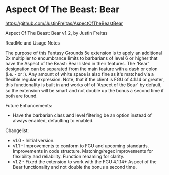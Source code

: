 # Aspect Of The Beast: Bear

https://github.com/JustinFreitas/AspectOfTheBeastBear

Aspect Of The Beast: Bear v1.2, by Justin Freitas

ReadMe and Usage Notes

The purpose of this Fantasy Grounds 5e extension is to apply an additional 2x multiplier to encumbrance limits to barbarians of level 6 or higher that have the Aspect of the Beast: Bear listed in their features.  The 'Bear' designation can be separated from the main feature with a dash or colon (i.e. - or :).  Any amount of white space is also fine as it's matched via a flexible regular expression.  Note, that if the client is FGU of 4.1.14 or greater, this functionality is built in and works off of 'Aspect of the Bear' by default, so the extension will be smart and not double up the bonus a second time if both are found.

Future Enhancements:
- Have the barbarian class and level filtering be an option instead of always enabled, defaulting to enabled.

Changelist:
- v1.0 - Initial version.
- v1.1 - Improvements to conform to FGU and upcoming standards. Improvements in code structure.  Matching/regex improvements for flexibility and reliability.  Function renaming for clarity.
- v1.2 - Fixed the extension to work with the FGU 4.1.14+ Aspect of the Bear functionality and not double the bonus a second time.
